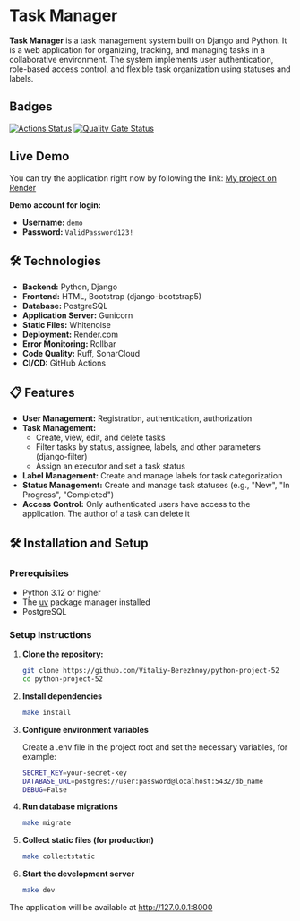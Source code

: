 # Task Manager

**Task Manager** is a task management system built on Django and Python. It is a web application for organizing, tracking, and managing tasks in a collaborative environment. The system implements user authentication, role-based access control, and flexible task organization using statuses and labels.

## Badges

[![Actions Status](https://github.com/Vitaliy-Berezhnoy/python-project-52/actions/workflows/hexlet-check.yml/badge.svg)](https://github.com/Vitaliy-Berezhnoy/python-project-52/actions)
[![Quality Gate Status](https://sonarcloud.io/api/project_badges/measure?project=Vitaliy-Berezhnoy_python-project-52&metric=alert_status)](https://sonarcloud.io/summary/new_code?id=Vitaliy-Berezhnoy_python-project-52)


##  Live Demo

You can try the application right now by following the link: [My project on Render](https://python-project-52-8e31.onrender.com)

**Demo account for login:**
- **Username:** `demo`
- **Password:** `ValidPassword123!`

## 🛠️ Technologies

- **Backend:** Python, Django
- **Frontend:** HTML, Bootstrap (django-bootstrap5)
- **Database:** PostgreSQL
- **Application Server:** Gunicorn
- **Static Files:** Whitenoise
- **Deployment:** Render.com
- **Error Monitoring:** Rollbar
- **Code Quality:** Ruff, SonarCloud
- **CI/CD:** GitHub Actions

## 📋 Features

- **User Management:** Registration, authentication, authorization
- **Task Management:**
  - Create, view, edit, and delete tasks
  - Filter tasks by status, assignee, labels, and other parameters (django-filter)
  - Assign an executor and set a task status
- **Label Management:** Create and manage labels for task categorization
- **Status Management:** Create and manage task statuses (e.g., "New", "In Progress", "Completed")
- **Access Control:** Only authenticated users have access to the application. The author of a task can delete it

## 🛠️ Installation and Setup

### Prerequisites

- Python 3.12 or higher
- The [uv](https://github.com/astral-sh/uv) package manager installed
- PostgreSQL

### Setup Instructions

1. **Clone the repository:**
   ```bash
   git clone https://github.com/Vitaliy-Berezhnoy/python-project-52
   cd python-project-52

2. **Install dependencies**
   ```bash
   make install   

3. **Configure environment variables** 

   Create a .env file in the project root and set the necessary variables, for example: 

   ```bash
   SECRET_KEY=your-secret-key
   DATABASE_URL=postgres://user:password@localhost:5432/db_name
   DEBUG=False

4. **Run database migrations**
   ```bash
   make migrate

5. **Collect static files (for production)**
   ```bash
   make collectstatic

6. **Start the development server**
   ```bash
   make dev

The application will be available at http://127.0.0.1:8000